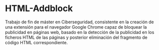 # HTML-Addblock
Trabajo de fin de máster en Ciberseguridad, consistente en la creación de una extensión para el navegador Google Chrome capaz de bloquear la publicidad en páginas web, basado en la detección de la publicidad en los ficheros HTML de las páginas y posterior eliminación del fragmento de código HTML correspondiente.
